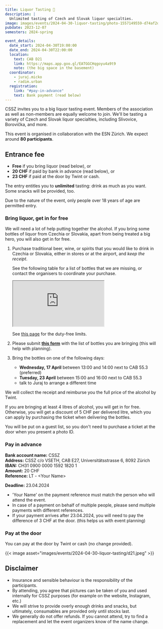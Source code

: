 ```yaml
---
title: Liquor Tasting 🥃
description: |
  Unlimited tasting of Czech and Slovak liquor specialties.
image: images/events/2024-04-30-liquor-tasting/photo-1557149559-d74af2d38a1a.jpg
pubdate: 2023-12-07
semesters: 2024-spring

event_details:
  date_start: 2024-04-30T19:00:00
  date_end: 2024-04-30T22:00:00
  location:
    text: CAB D21
    link: https://maps.app.goo.gl/EATGGCHqgoyu4a9t9
    note: (the big space in the basement)
  coordinator:
    - juraj.micko
    - radim.urban
  registration:
    link: "#pay-in-advance"
    text: Bank payment (read below)
---
```


CSSZ invites you to a big liquor tasting event.
Members of the association as well as non-members are equally welcome to join.
We'll be tasting a variety of Czech and Slovak liquor specialties, including Slivovice, Borovička, and more.

This event is organised in collaboration with the ESN Zürich.
We expect around **80 participants**.


## Entrance fee

- **Free** if you bring liquor (read below), or
- **20 CHF** if paid by bank in advance (read below), or
- **23 CHF** if paid at the door by Twint or cash.

The entry entitles you to **unlimited** tasting: drink as much as you want. Some snacks will be provided, too.

Due to the nature of the event, only people over 18 years of age are permitted entry.


### Bring liquor, get in for free

We will need a lot of help putting together the alcohol.
If you bring some bottles of liquor from Czechia or Slovakia, apart from being treated a big hero, you will also get in for free.

1. Purchase traditional beer, wine, or spirits that you would like to drink in Czechia or Slovakia, either in stores or at the airport, and _keep the receipt_.

    See the following table for a list of bottles that we are missing, or contact the organisers to coordinate your purchase.
  
    <iframe src="https://docs.google.com/spreadsheets/d/e/2PACX-1vRRxOxsFnQpcJA3xHLeFECl0O02H3SnOM4y1LKymY_ZU7LER2_Lsw6FBKXEAVSWGSM2EIOwLAG__gVU/pubhtml?gid=0&amp;single=true&amp;widget=false&amp;range=A1%3AB40&amp;headers=false&amp;chrome=false"></iframe>
  
    See [this page](https://www.bazg.admin.ch/bazg/en/home/information-individuals/travel-and-purchases--allowances-and-duty-free-limit/importation-into-switzerland/duty-free-allowances--foodstuffs--alcohol-and-tobacco.html) for the duty-free limits.

2. Please submit [**this form**](https://forms.gle/NYgqJGtc8zMahcJVA) with the list of bottles you are bringing (this will help with planning).
3. Bring the bottles on one of the following days:

   - **Wednesday, 17 April** between 13:00 and 14:00 next to CAB 55.3 (preferred)
   - **Tuesday, 23 April** between 15:00 and 16:00 next to CAB 55.3
   - talk to Juraj to arrange a different time

  We will collect the receipt and reimburse you the full price of the alcohol by Twint.

If you are bringing at least 4 litres of alcohol, you will get in for free. Otherwise, you will get a discount of 5 CHF per delivered litre, which you can apply by purchasing the ticket when delivering the bottles.

You will be put on a guest list, so you don't need to purchase a ticket at the door when you present a photo ID.


### Pay in advance

**Bank account name:** CSSZ  
**Address:** CSSZ c/o VSETH, CAB E27, Universitätsstrasse 6, 8092 Zürich  
**IBAN:** CH31 0900 0000 1592 1820 1  
**Amount:** 20 CHF  
**Reference:** LT - &lt;Your Name&gt;

**Deadline:** 23.04.2024

- 'Your Name' on the payment reference must match the person who will attend the event.
- In case of a payment on behalf of multiple people, please send multiple payments with different references.
- If your payment arrives after 23.04.2024, you will need to pay the difference of 3 CHF at the door.
  (this helps us with event planning)


### Pay at the door

You can pay at the door by Twint or cash (no change provided).

{{< image asset="images/events/2024-04-30-liquor-tasting/d21.jpeg" >}}


## Disclaimer

- Insurance and sensible behaviour is the responsibility of the participants.
- By attending, you agree that pictures can be taken of you and used internally for CSSZ purposes (for example on the website, Instagram, etc.)
- We will strive to provide overly enough drinks and snacks, but ultimately, consumables are provided only until stocks last. 
- We generally do not offer refunds. If you cannot attend, try to find a replacement and let the event organizers know of the name change.
